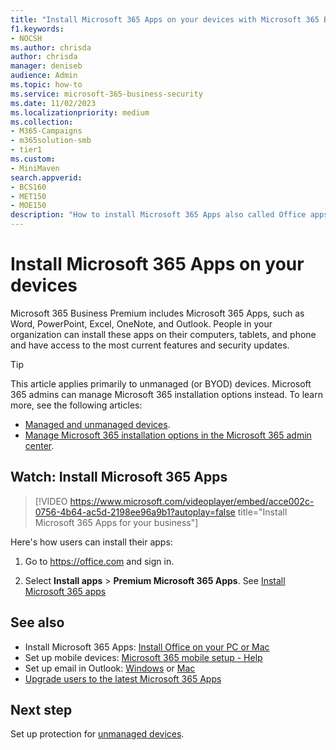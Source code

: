 ```yaml
---
title: "Install Microsoft 365 Apps on your devices with Microsoft 365 Business Premium"
f1.keywords:
- NOCSH
ms.author: chrisda
author: chrisda
manager: deniseb
audience: Admin
ms.topic: how-to
ms.service: microsoft-365-business-security
ms.date: 11/02/2023
ms.localizationpriority: medium
ms.collection:
- M365-Campaigns
- m365solution-smb
- tier1
ms.custom:
- MiniMaven
search.appverid:
- BCS160
- MET150
- MOE150
description: "How to install Microsoft 365 Apps also called Office apps on your devices in Microsoft 365 Business Premium."
---
```


# Install Microsoft 365 Apps on your devices

Microsoft 365 Business Premium includes Microsoft 365 Apps, such as Word, PowerPoint, Excel, OneNote, and Outlook. People in your organization can install these apps on their computers, tablets, and phone and have access to the most current features and security updates.

> [!TIP]
> This article applies primarily to unmanaged (or BYOD) devices. Microsoft 365 admins can manage Microsoft 365 installation options instead. To learn more, see the following articles:
>
> - [Managed and unmanaged devices](m365bp-managed-unmanaged-devices.md).
> - [Manage Microsoft 365 installation options in the Microsoft 365 admin center](/DeployOffice/manage-software-download-settings-office-365).

## Watch: Install Microsoft 365 Apps

> [!VIDEO https://www.microsoft.com/videoplayer/embed/acce002c-0756-4b64-ac5d-2198ee96a9b1?autoplay=false title="Install Microsoft 365 Apps for your business"]

Here's how users can install their apps:

1. Go to <https://office.com> and sign in.

2. Select  **Install apps** \> **Premium Microsoft 365 Apps**. See [Install Microsoft 365 apps](../admin/setup/install-applications.md)

## See also

- Install Microsoft 365 Apps:  [Install Office on your PC or Mac](https://support.microsoft.com/office/4414eaaf-0478-48be-9c42-23adc4716658)
- Set up mobile devices: [Microsoft 365 mobile setup - Help](https://support.microsoft.com/office/7dabb6cb-0046-40b6-81fe-767e0b1f014f)
- Set up email in Outlook: [Windows](https://support.microsoft.com/office/6e27792a-9267-4aa4-8bb6-c84ef146101b) or [Mac](https://support.microsoft.com/office/6e27792a-9267-4aa4-8bb6-c84ef146101b#PickTab=Outlook_for_Mac)
- [Upgrade users to the latest Microsoft 365 Apps](../admin/setup/upgrade-users-to-latest-office-client.md)

## Next step

Set up protection for [unmanaged devices](m365bp-protect-pcs-macs.md).
